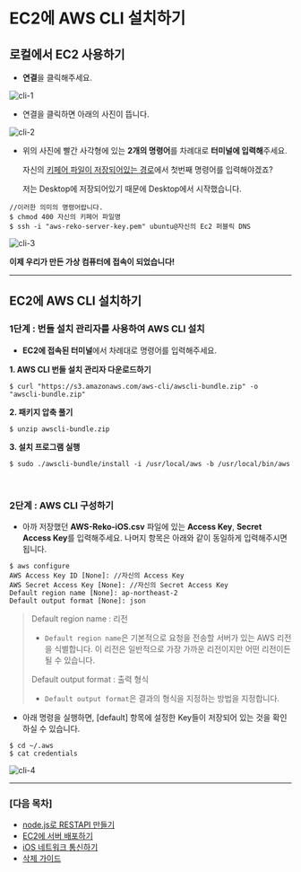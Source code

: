 # EC2에 AWS CLI 설치하기

## 로컬에서 EC2 사용하기

- **연결**을 클릭해주세요.

![cli-1](https://github.com/kyeahen/ExpressionRekognitionMusicService/blob/master/Guide/images/cli-1.png)

- 연결을 클릭하면 아래의 사진이 뜹니다.

![cli-2](https://github.com/kyeahen/ExpressionRekognitionMusicService/blob/master/Guide/images/cli-2.png)

- 위의 사진에 빨간 사각형에 있는 **2개의 명령어**를 차례대로 **터미널에 입력해**주세요.

  자신의 <u>키페어 파일이 저장되어있는 경로</u>에서 첫번째 명령어를 입력해야겠죠?

  저는 Desktop에 저장되어있기 때문에 Desktop에서 시작했습니다.

```
//이러한 의미의 명령어랍니다.
$ chmod 400 자신의 키페어 파일명
$ ssh -i "aws-reko-server-key.pem" ubuntu@자신의 Ec2 퍼블릭 DNS
```

![cli-3](https://github.com/kyeahen/ExpressionRekognitionMusicService/blob/master/Guide/images/cli-3.png)

**이제 우리가 만든 가상 컴퓨터에 접속이 되었습니다!**

----------

## EC2에 AWS CLI 설치하기

### 1단계 : 번들 설치 관리자를 사용하여 AWS CLI 설치

* **EC2에 접속된 터미널**에서 차례대로 명령어를 입력해주세요.

**1.  AWS CLI 번들 설치 관리자 다운로드하기**

```
$ curl "https://s3.amazonaws.com/aws-cli/awscli-bundle.zip" -o "awscli-bundle.zip"
```

**2. 패키지 압축 풀기**

```
$ unzip awscli-bundle.zip
```

**3. 설치 프로그램 실행**

```
$ sudo ./awscli-bundle/install -i /usr/local/aws -b /usr/local/bin/aws
```

<br/>

### 2단계 : AWS CLI 구성하기

- 아까 저장했던 **AWS-Reko-iOS.csv** 파일에 있는 **Access Key**, **Secret Access Key**를 입력해주세요. 나머지 항목은 아래와 같이 동일하게 입력해주시면 됩니다.

```
$ aws configure
AWS Access Key ID [None]: //자신의 Access Key
AWS Secret Access Key [None]: //자신의 Secret Access Key
Default region name [None]: ap-northeast-2
Default output format [None]: json
```

> Default region name : 리전
>
> - `Default region name`은 기본적으로 요청을 전송할 서버가 있는 AWS 리전을 식별합니다. 이 리전은 일반적으로 가장 가까운 리전이지만 어떤 리전이든 될 수 있습니다. 
>
> Default output format : 출력 형식
>
> - `Default output format`은 결과의 형식을 지정하는 방법을 지정합니다.



- 아래 명령을 실행하면, [default] 항목에 설정한 Key들이 저장되어 있는 것을 확인하실 수 있습니다.

```
$ cd ~/.aws
$ cat credentials
```

![cli-4](https://github.com/kyeahen/ExpressionRekognitionMusicService/blob/master/Guide/images/cli-4.png)

-----------------------

### [다음 목차]

- [node.js로 RESTAPI 만들기](https://github.com/kyeahen/ExpressionRekognitionMusicService/blob/master/Guide/node.js%EB%A1%9C%20API%20%EB%A7%8C%EB%91%98%EA%B8%B0.md)
- [EC2에 서버 배포하기](https://github.com/kyeahen/ExpressionRekognitionMusicService/blob/master/Guide/EC2%EC%97%90%20%EC%84%9C%EB%B2%84%20%EB%B0%B0%ED%8F%AC%ED%95%98%EA%B8%B0.md)
- [iOS 네트워크 통신하기](https://github.com/kyeahen/ExpressionRekognitionMusicService/blob/master/Guide/iOS%20%EB%84%A4%ED%8A%B8%EC%9B%8C%ED%82%B9%20%ED%86%B5%EC%8B%A0%ED%95%98%EA%B8%B0.md)
- [삭제 가이드]()

